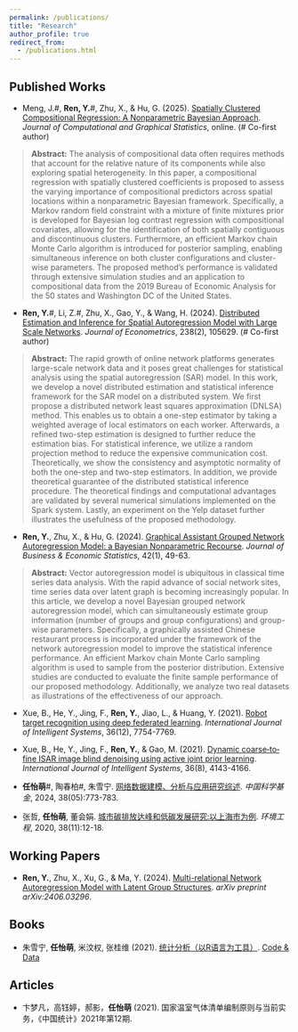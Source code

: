 ```yaml
---
permalink: /publications/
title: "Research"
author_profile: true
redirect_from: 
  - /publications.html
---
```


## Published Works

- Meng, J.#, **Ren, Y.**#, Zhu, X., & Hu, G. (2025). [Spatially Clustered Compositional Regression: A Nonparametric Bayesian Approach](https://www.tandfonline.com/doi/abs/10.1080/10618600.2025.2500978). _Journal of Computational and Graphical Statistics_, online. (# Co-first author)


> **Abstract:** The analysis of compositional data often requires methods that account for the relative nature of its components while also exploring spatial heterogeneity. In this paper, a compositional regression with spatially clustered coefficients is proposed to assess the varying importance of compositional predictors across spatial locations within a nonparametric Bayesian framework. Specifically, a Markov random field constraint with a mixture of finite mixtures prior is developed for Bayesian log contrast regression with compositional covariates, allowing for the identification of both spatially contiguous and discontinuous clusters. Furthermore, an efficient Markov chain Monte Carlo algorithm is introduced for posterior sampling, enabling simultaneous inference on both cluster configurations and cluster-wise parameters. The proposed method’s performance is validated through extensive simulation studies and an application to compositional data from the 2019 Bureau of Economic Analysis for the 50 states and Washington DC of the United States.


- **Ren, Y.**#, Li, Z.#, Zhu, X., Gao, Y., & Wang, H. (2024). [Distributed Estimation and Inference for Spatial Autoregression Model with Large Scale Networks](https://www.sciencedirect.com/science/article/pii/S0304407623003457). _Journal of Econometrics_, 238(2), 105629. (# Co-first author)


> **Abstract:** The rapid growth of online network platforms generates large-scale network data and it poses great challenges for statistical analysis using the spatial autoregression (SAR) model. In this work, we develop a novel distributed estimation and statistical inference framework for the SAR model on a distributed system. We first propose a distributed network least squares approximation (DNLSA) method. This enables us to obtain a one-step estimator by taking a weighted average of local estimators on each worker. Afterwards, a refined two-step estimation is designed to further reduce the estimation bias. For statistical inference, we utilize a random projection method to reduce the expensive communication cost. Theoretically, we show the consistency and asymptotic normality of both the one-step and two-step estimators. In addition, we provide theoretical guarantee of the distributed statistical inference procedure. The theoretical findings and computational advantages are validated by several numerical simulations implemented on the Spark system. Lastly, an experiment on the Yelp dataset further illustrates the usefulness of the proposed methodology.
 
 
- **Ren, Y.**, Zhu, X., & Hu, G. (2024). [Graphical Assistant Grouped Network Autoregression Model: a Bayesian Nonparametric Recourse](https://www.tandfonline.com/doi/full/10.1080/07350015.2022.2143784). _Journal of Business & Economic Statistics_, 42(1), 49-63.

> **Abstract:** Vector autoregression model is ubiquitous in classical time series data analysis. With the rapid advance of social network sites, time series data over latent graph is becoming increasingly popular. In this article, we develop a novel Bayesian grouped network autoregression model, which can simultaneously estimate group information (number of groups and group configurations) and group-wise parameters. Specifically, a graphically assisted Chinese restaurant process is incorporated under the framework of the network autoregression model to improve the statistical inference performance. An efficient Markov chain Monte Carlo sampling algorithm is used to sample from the posterior distribution. Extensive studies are conducted to evaluate the finite sample performance of our proposed methodology. Additionally, we analyze two real datasets as illustrations of the effectiveness of our approach.


- Xue, B., He, Y., Jing, F., **Ren, Y.**, Jiao, L., & Huang, Y. (2021). [Robot target recognition using deep federated learning](https://onlinelibrary.wiley.com/doi/abs/10.1002/int.22606). _International Journal of Intelligent Systems_, 36(12), 7754-7769.

- Xue, B., He, Y., Jing, F., **Ren, Y.**, & Gao, M. (2021). [Dynamic coarse‐to‐fine ISAR image blind denoising using active joint prior learning](https://onlinelibrary.wiley.com/doi/abs/10.1002/int.22454). _International Journal of Intelligent Systems_, 36(8), 4143-4166.

- **任怡萌**#, 陶春柏#, 朱雪宁. [网络数据建模、分析与应用研究综述](10.16262/j.cnki.1000-8217.20240729.004). _中国科学基金_, 2024, 38(05):773-783.


- 张哲, **任怡萌**, 董会娟. [城市碳排放达峰和低碳发展研究:以上海市为例](https://kns.cnki.net/kcms/detail/detail.aspx?dbcode=CJFD&dbname=CJFDLAST2021&filename=HJGC202011003&uniplatform=NZKPT&v=2bqQIWLHfC6qR6OGSmJodziK1kZ7rsMjSd7X4MmYNujFeiHm0u5ia0T58UCR%25mmd2BpbU). _环境工程_, 2020, 38(11):12-18.

## Working Papers

- **Ren, Y.**, Zhu, X., Xu, G., & Ma, Y. (2024). [Multi-relational Network Autoregression Model with Latent Group Structures](https://arxiv.org/abs/2406.03296). _arXiv preprint arXiv:2406.03296_.


## Books

- 朱雪宁, **任怡萌**, 米汶权, 张桂维 (2021). [统计分析（以R语言为工具）](https://item.jd.com/13422394.html). [Code & Data](https://xueningzhu.github.io/Statistical-Analysis-with-R/index.html)

## Articles

- 卞梦凡，高钰婷，郝影，**任怡萌** (2021). 国家温室气体清单编制原则与当前实务，《中国统计》2021年第12期.
